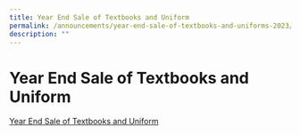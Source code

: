 ```yaml
---
title: Year End Sale of Textbooks and Uniform
permalink: /announcements/year-end-sale-of-textbooks-and-uniforms-2023/
description: ""
---
```

# Year End Sale of Textbooks and Uniform
[Year End Sale of Textbooks and Uniform](/useful-resources/Students/year-end-sale-of-textbooks-and-uniforms-2023/)
